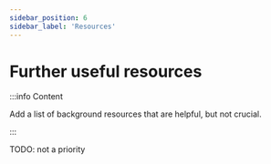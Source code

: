 ```yaml
---
sidebar_position: 6
sidebar_label: 'Resources'
---
```


# Further useful resources

:::info Content

Add a list of background resources that are helpful, but not crucial.

:::

TODO: not a priority